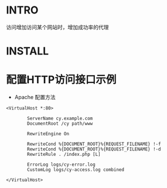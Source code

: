 INTRO
=====================
访问增加访问某个网站时，增加成功率的代理

INSTALL
=====================



配置HTTP访问接口示例
=====================
* Apache 配置方法
```
<VirtualHost *:80>

        ServerName cy.example.com
        DocumentRoot /cy path/www

        RewriteEngine On

        RewriteCond %{DOCUMENT_ROOT}%{REQUEST_FILENAME} !-f
        RewriteCond %{DOCUMENT_ROOT}%{REQUEST_FILENAME} !-d
        RewriteRule . /index.php [L]

        ErrorLog logs/cy-error.log
        CustomLog logs/cy-access.log combined

</VirtualHost>
```



